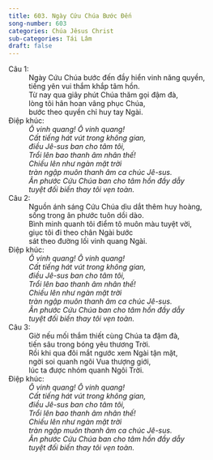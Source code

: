 ```yaml
---
title: 603. Ngày Cứu Chúa Bước Đến
song-number: 603
categories: Chúa Jêsus Christ
sub-categories: Tái Lâm
draft: false
---
```

<dl><dt>Câu 1:</dt><dd data-verse="1"> Ngày Cứu Chúa bước đến đầy hiển vinh năng quyền, <br/>tiếng yên vui thắm khắp tâm hồn. <br/>Từ nay qua giây phút Chúa thăm gọi đậm đà, <br/>lòng tôi hân hoan vâng phục Chúa, <br/>bước theo quyền chỉ huy tay Ngài. </dd><dt>Điệp khúc:</dt><dd data-chorus="1"><em>Ô vinh quang! Ô vinh quang! <br/>Cất tiếng hát vút trong không gian, <br/>điều Jê-sus ban cho tâm tôi, <br/>Trổi lên bao thanh âm nhân thế! <br/>Chiếu lên như ngàn mặt trời <br/>tràn ngập muôn thanh âm ca chúc Jê-sus. <br/>Ân phước Cứu Chúa ban cho tâm hồn đầy dẫy <br/>tuyệt đối biến thay tôi vẹn toàn. </em></dd><dt>Câu 2:</dt><dd data-verse="2">Nguồn ánh sáng Cứu Chúa dìu dắt thêm huy hoàng, <br/>sống trong ân phước tuôn dồi dào. <br/>Bình minh quanh tôi điểm tô muôn màu tuyệt vời, <br/>giục tôi đi theo chân Ngài bước <br/>sát theo đường lối vinh quang Ngài. </dd><dt>Điệp khúc:</dt><dd data-chorus="1"><em>Ô vinh quang! Ô vinh quang! <br/>Cất tiếng hát vút trong không gian, <br/>điều Jê-sus ban cho tâm tôi, <br/>Trổi lên bao thanh âm nhân thế! <br/>Chiếu lên như ngàn mặt trời <br/>tràn ngập muôn thanh âm ca chúc Jê-sus. <br/>Ân phước Cứu Chúa ban cho tâm hồn đầy dẫy <br/>tuyệt đối biến thay tôi vẹn toàn. </em></dd><dt>Câu 3:</dt><dd data-verse="3">Giờ nếu mối thắm thiết cùng Chúa ta đậm đà, <br/>tiến sâu trong bóng yêu thương Trời. <br/>Rồi khi qua đôi mắt ngước xem Ngài tận mặt, <br/>ngời soi quanh ngôi Vua thượng giới, <br/>lúc ta được nhóm quanh Ngôi Trời. </dd><dt>Điệp khúc:</dt><dd data-chorus="1"><em>Ô vinh quang! Ô vinh quang! <br/>Cất tiếng hát vút trong không gian, <br/>điều Jê-sus ban cho tâm tôi, <br/>Trổi lên bao thanh âm nhân thế! <br/>Chiếu lên như ngàn mặt trời <br/>tràn ngập muôn thanh âm ca chúc Jê-sus. <br/>Ân phước Cứu Chúa ban cho tâm hồn đầy dẫy <br/>tuyệt đối biến thay tôi vẹn toàn. </em></dd></dl>